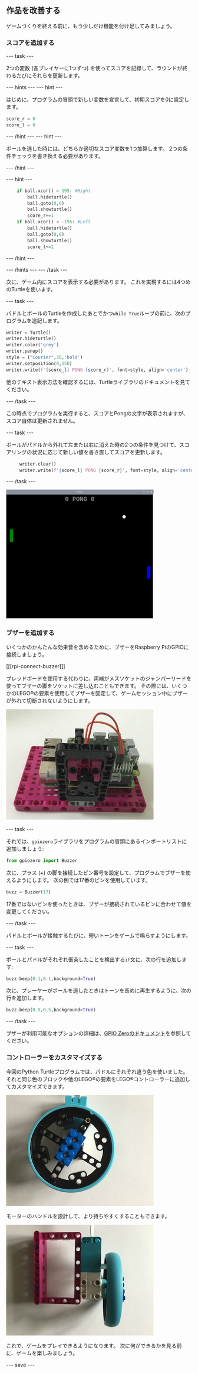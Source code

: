 ## 作品を改善する

ゲームづくりを終える前に、もう少しだけ機能を付け足してみましょう。

### スコアを追加する

--- task ---

2つの変数 (各プレイヤーに1つずつ) を使ってスコアを記録して、ラウンドが終わるたびにそれらを更新します。

--- hints --- --- hint ---

はじめに、プログラムの冒頭で新しい変数を宣言して、初期スコアを0に設定します。

```python   
score_r = 0   
score_l = 0   
```

--- /hint --- --- hint ---

ボールを逃した時には、どちらか適切なスコア変数を1つ加算します。 2つの条件チェックを書き換える必要があります。


--- /hint ---

--- hint ---

```python
    if ball.xcor() > 195: #Right
        ball.hideturtle()
        ball.goto(0,0)
        ball.showturtle()
        score_r+=1
    if ball.xcor() < -195: #Left
        ball.hideturtle()
        ball.goto(0,0)
        ball.showturtle()
        score_l+=1
```

--- /hint ---

--- /hints --- --- /task ---

次に、ゲーム内にスコアを表示する必要があります。 これを実現するには4つめのTurtleを使います。

--- task ---

パドルとボールのTurtleを作成したあとでかつ`while True`ループの前に、次のプログラムを追記します。

```python
writer = Turtle()
writer.hideturtle()
writer.color('grey')
writer.penup()
style = ("Courier",30,'bold')
writer.setposition(0,150)
writer.write(f'{score_l} PONG {score_r}', font=style, align='center')
```

他のテキスト表示方法を確認するには、Turtleライブラリのドキュメントを見てください。

--- /task ---

この時点でプログラムを実行すると、スコアとPongの文字が表示されますが、スコア自体は更新されません。

--- task ---

ボールがパドルから外れて左または右に消えた時の2つの条件を見つけて、スコアリングの状況に応じて新しい値を書き直してスコアを更新します。

```python
     writer.clear()
     writer.write(f'{score_l} PONG {score_r}', font=style, align='center')
```

--- /task ---

![スコアが上部に表示されたゲーム画面のビュー。](images/score.png)

### ブザーを追加する

いくつかのかんたんな効果音を含めるために、ブザーをRaspberry PiのGPIOに接続しましょう。

[[[rpi-connect-buzzer]]]

ブレッドボードを使用する代わりに、両端がメスソケットのジャンパーリードを使ってブザーの脚をソケットに差し込むこともできます。 その際には、いくつかのLEGO®の要素を使用してブザーを固定して、ゲームセッション中にブザーが外れて切断されないようにします。

![LEGO®メイカープレートに取り付けられたRaspberry Piと、LEGOエレメントを使用してブザーが取り付けられている写真。](images/buzzer.JPG)

--- task ---

それでは、`gpiozero`ライブラリをプログラムの冒頭にあるインポートリストに追加しましょう:

```python
from gpiozero import Buzzer
```

次に、プラス (+) の脚を接続したピン番号を設定して、プログラムでブザーを使えるようにします。 次の例では17番のピンを使用しています。

```python
buzz = Buzzer(17)
```

17番ではないピンを使ったときは、ブザーが接続されているピンに合わせて値を変更してください。

--- /task ---

パドルとボールが接触するたびに、短いトーンをゲームで鳴らすようにします。

--- task ---

ボールとパドルがそれぞれ衝突したことを検出する`if`文に、次の行を追加します:

```python
buzz.beep(0.1,0.1,background=True)
```

次に、プレーヤーがボールを逃したときはトーンを長めに再生するように、次の行を追加します。

```python
buzz.beep(0.5,0.5,background=True)
```

--- /task ---

ブザーが利用可能なオプションの詳細は、[GPIO Zeroのドキュメント](https://gpiozero.readthedocs.io/en/stable/api_output.html#buzzer)を参照してください。

### コントローラーをカスタマイズする

今回のPython Turtleプログラムでは、パドルにそれぞれ違う色を使いました。 それと同じ色のブロックや他のLEGO®の要素をLEGO®コントローラーに追加してカスタマイズできます。

![LEGO® ホイールに色付きのブロックをのせた写真。](images/blue_wheel.JPG)

モーターのハンドルを設計して、より持ちやすくすることもできます。

![LEGO®ハンドルをモーターコントローラーに追加した写真。](images/handle.JPG)


これで、ゲームをプレイできるようになります。 次に何ができるかを見る前に、ゲームを楽しみましょう。

--- save ---
